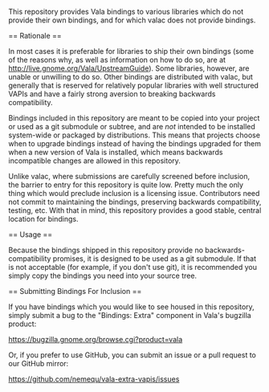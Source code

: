 This repository provides Vala bindings to various libraries which do
not provide their own bindings, and for which valac does not provide
bindings.

== Rationale ==

In most cases it is preferable for libraries to ship their own
bindings (some of the reasons why, as well as information on how to do
so, are at http://live.gnome.org/Vala/UpstreamGuide).  Some libraries,
however, are unable or unwilling to do so.  Other bindings are
distributed with valac, but generally that is reserved for relatively
popular libraries with well structured VAPIs and have a fairly strong
aversion to breaking backwards compatibility.

Bindings included in this repository are meant to be copied into your
project or used as a git submodule or subtree, and are *not* intended
to be installed system-wide or packaged by distributions.  This means
that projects choose when to upgrade bindings instead of having the
bindings upgraded for them when a new version of Vala is installed,
which means backwards incompatible changes are allowed in this
repository.

Unlike valac, where submissions are carefully screened before
inclusion, the barrier to entry for this repository is quite low.
Pretty much the only thing which would preclude inclusion is a
licensing issue.  Contributors need not commit to maintaining the
bindings, preserving backwards compatibility, testing, etc.  With that
in mind, this repository provides a good stable, central location for
bindings.

== Usage ==

Because the bindings shipped in this repository provide no
backwards-compatibility promises, it is designed to be used as a git
submodule.  If that is not acceptable (for example, if you don't use
git), it is recommended you simply copy the bindings you need into
your source tree.

== Submitting Bindings For Inclusion ==

If you have bindings which you would like to see housed in this
repository, simply submit a bug to the "Bindings: Extra" component in
Vala's bugzilla product:

  https://bugzilla.gnome.org/browse.cgi?product=vala

Or, if you prefer to use GitHub, you can submit an issue or a pull
request to our GitHub mirror:

  https://github.com/nemequ/vala-extra-vapis/issues

